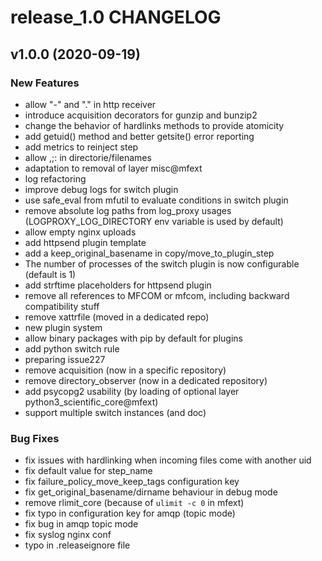 # release_1.0 CHANGELOG



## v1.0.0 (2020-09-19)

### New Features
- allow "-" and "." in http receiver
- introduce acquisition decorators for gunzip and bunzip2
- change the behavior of hardlinks methods to provide atomicity
- add getuid() method and better getsite() error reporting
- add metrics to reinject step
- allow ,;: in directorie/filenames
- adaptation to removal of layer misc@mfext
- log refactoring
- improve debug logs for switch plugin
- use safe_eval from mfutil to evaluate conditions in switch plugin
- remove absolute log paths from log_proxy usages (LOGPROXY_LOG_DIRECTORY env variable is used by default)
- allow empty nginx uploads
- add httpsend plugin template
- add a keep_original_basename in copy/move_to_plugin_step
- The number of processes of the switch plugin is now configurable (default is 1)
- add strftime placeholders for httpsend plugin
- remove all references to MFCOM or mfcom, including backward compatibility stuff
- remove xattrfile (moved in a dedicated repo)
- new plugin system
- allow binary packages with pip by default for plugins
- add python switch rule
- preparing issue227
- remove acquisition (now in a specific repository)
- remove directory_observer (now in a dedicated repository)
- add psycopg2 usability (by loading of optional layer python3_scientific_core@mfext)
- support multiple switch instances (and doc)


### Bug Fixes
- fix issues with hardlinking when incoming files come with another uid
- fix default value for step_name
- fix failure_policy_move_keep_tags configuration key
- fix get_original_basename/dirname behaviour in debug mode
- remove rlimit_core (because of `ulimit -c 0` in mfext)
- fix typo in configuration key for amqp (topic mode)
- fix bug in amqp topic mode
- fix syslog nginx conf
- typo in .releaseignore file





